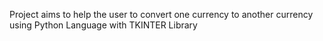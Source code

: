 Project aims to help the user to convert one currency to another currency using Python Language with TKINTER Library
